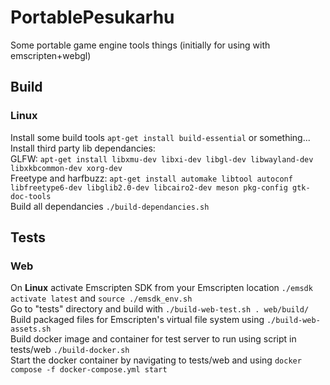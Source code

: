 # PortablePesukarhu
Some portable game engine tools things (initially for using with emscripten+webgl)

## Build
### Linux
Install some build tools `apt-get install build-essential` or something...<br/>
Install third party lib dependancies:<br/>
GLFW: `apt-get install libxmu-dev libxi-dev libgl-dev libwayland-dev libxkbcommon-dev xorg-dev`<br/>
Freetype and harfbuzz: `apt-get install automake libtool autoconf libfreetype6-dev libglib2.0-dev libcairo2-dev meson pkg-config gtk-doc-tools`<br/>
Build all dependancies `./build-dependancies.sh`<br/>


## Tests
### Web
On **Linux** activate Emscripten SDK from your Emscripten location `./emsdk activate latest` and `source ./emsdk_env.sh`<br/>
Go to "tests" directory and build with `./build-web-test.sh . web/build/`<br/>
Build packaged files for Emscripten's virtual file system using `./build-web-assets.sh`<br/>
Build docker image and container for test server to  run using script in tests/web `./build-docker.sh`<br/>
Start the docker container by navigating to tests/web and using `docker compose -f docker-compose.yml start`<br/>

